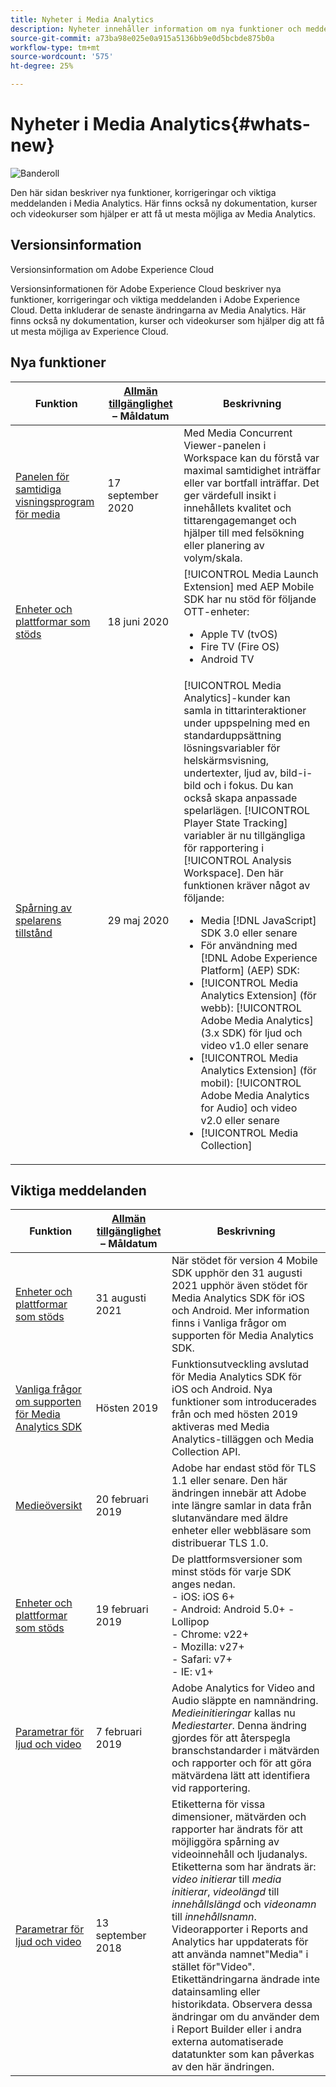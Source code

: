 ```yaml
---
title: Nyheter i Media Analytics
description: Nyheter innehåller information om nya funktioner och meddelanden.
source-git-commit: a73ba98e025e0a915a5136bb9e0d5bcbde875b0a
workflow-type: tm+mt
source-wordcount: '575'
ht-degree: 25%

---
```



# Nyheter i Media Analytics{#whats-new}

![Banderoll](assets/media_analytics_banner.png)


Den här sidan beskriver nya funktioner, korrigeringar och viktiga meddelanden i Media Analytics. Här finns också ny dokumentation, kurser och videokurser som hjälper er att få ut mesta möjliga av Media Analytics.


## Versionsinformation

Versionsinformation om Adobe Experience Cloud

Versionsinformationen för Adobe Experience Cloud beskriver nya funktioner, korrigeringar och viktiga meddelanden i Adobe Experience Cloud. Detta inkluderar de senaste ändringarna av Media Analytics. Här finns också ny dokumentation, kurser och videokurser som hjälper dig att få ut mesta möjliga av Experience Cloud.

## Nya funktioner

| Funktion | [Allmän tillgänglighet](https://experienceleague.adobe.com/docs/analytics/landing/an-releases.html?lang=sv-SE) – Måldatum | Beskrivning |
| ----------- | ---------- | ---------- |
| [Panelen för samtidiga visningsprogram för media](media-reports/media-workspace-panels/media-concurrent-viewers.md) | 17 september 2020 | Med Media Concurrent Viewer-panelen i Workspace kan du förstå var maximal samtidighet inträffar eller var bortfall inträffar. Det ger värdefull insikt i innehållets kvalitet och tittarengagemanget och hjälper till med felsökning eller planering av volym/skala. |
| [Enheter och plattformar som stöds](../getting-started/supported-devices.md) | 18 juni 2020 | [!UICONTROL Media Launch Extension] med AEP Mobile SDK har nu stöd för följande OTT-enheter:<ul><li>Apple TV (tvOS)</li><li>Fire TV (Fire OS)</li><li>Android TV</li></ul> |
| [Spårning av spelarens tillstånd](https://experienceleague.adobe.com/docs/media-analytics/using/player-state-tracking/player-state-overview.html?lang=sv-SE) | 29 maj 2020 | [!UICONTROL Media Analytics]-kunder kan samla in tittarinteraktioner under uppspelning med en standarduppsättning lösningsvariabler för helskärmsvisning, undertexter, ljud av, bild-i-bild och i fokus. Du kan också skapa anpassade spelarlägen. [!UICONTROL Player State Tracking] variabler är nu tillgängliga för rapportering i [!UICONTROL Analysis Workspace]. Den här funktionen kräver något av följande: <ul><li>Media [!DNL JavaScript] SDK 3.0 eller senare</li><li>För användning med [!DNL Adobe Experience Platform] (AEP) SDK:</li><li>[!UICONTROL Media Analytics Extension] (för webb): [!UICONTROL Adobe Media Analytics] (3.x SDK) för ljud och video v1.0 eller senare</li><li>[!UICONTROL Media Analytics Extension] (för mobil): [!UICONTROL Adobe Media Analytics for Audio] och video v2.0 eller senare</li><li>[!UICONTROL Media Collection]</li></ul> |


## Viktiga meddelanden

| Funktion | [Allmän tillgänglighet](https://experienceleague.adobe.com/docs/analytics/landing/an-releases.html?lang=sv-SE) – Måldatum | Beskrivning |
| ----------- | ---------- | ---------- |
| [Enheter och plattformar som stöds](../getting-started/supported-devices.md) | 31 augusti 2021 | När stödet för version 4 Mobile SDK upphör den 31 augusti 2021 upphör även stödet för Media Analytics SDK för iOS och Android. Mer information finns i Vanliga frågor om supporten för Media Analytics SDK. |
| [Vanliga frågor om supporten för Media Analytics SDK](sdk-implement/end-of-support-faqs.md) | Hösten 2019 | Funktionsutveckling avslutad för Media Analytics SDK för iOS och Android.  Nya funktioner som introducerades från och med hösten 2019 aktiveras med Media Analytics-tilläggen och Media Collection API. |
| [Medieöversikt](media-overview.md) | 20 februari 2019 | Adobe har endast stöd för TLS 1.1 eller senare. Den här ändringen innebär att Adobe inte längre samlar in data från slutanvändare med äldre enheter eller webbläsare som distribuerar TLS 1.0. |
| [Enheter och plattformar som stöds](../getting-started/supported-devices.md) | 19 februari 2019 | De plattformsversioner som minst stöds för varje SDK anges nedan. <br>- iOS: iOS 6+ <br>- Android: Android 5.0+ - Lollipop <br>- Chrome: v22+<br>- Mozilla: v27+<br>- Safari: v7+<br>- IE: v1+ |
| [Parametrar för ljud och video](metrics-and-metadata/audio-video-parameters.md) | 7 februari 2019 | Adobe Analytics for Video and Audio släppte en namnändring. <i>Medieinitieringar</i> kallas nu <i>Mediestarter</i>. Denna ändring gjordes för att återspegla branschstandarder i mätvärden och rapporter och för att göra mätvärdena lätt att identifiera vid rapportering. |
| [Parametrar för ljud och video](metrics-and-metadata/audio-video-parameters.md) | 13 september 2018 | Etiketterna för vissa dimensioner, mätvärden och rapporter har ändrats för att möjliggöra spårning av videoinnehåll och ljudanalys. Etiketterna som har ändrats är: *video initierar* till *media initierar*, *videolängd* till *innehållslängd* och *videonamn* till *innehållsnamn*. Videorapporter i Reports and Analytics har uppdaterats för att använda namnet&quot;Media&quot; i stället för&quot;Video&quot;. Etikettändringarna ändrade inte datainsamling eller historikdata. Observera dessa ändringar om du använder dem i Report Builder eller i andra externa automatiserade datatunkter som kan påverkas av den här ändringen. |




<!-- | title | date | description | -->
